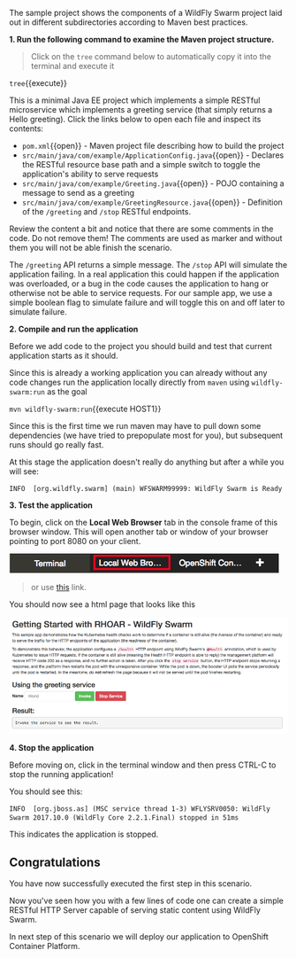 The sample project shows the components of 
a WildFly Swarm project laid out in different subdirectories according to Maven best 
practices. 

**1. Run the following command to examine the Maven project structure.**

> Click on the `tree` command below to automatically copy it into the terminal and execute it

``tree``{{execute}}

This is a minimal Java EE project which implements a simple RESTful microservice which implements a greeting service (that simply returns a Hello greeting).
Click the links below to open each file and inspect its contents:

* `pom.xml`{{open}} - Maven project file describing how to build the project
* `src/main/java/com/example/ApplicationConfig.java`{{open}} - Declares the RESTful resource base path and a simple switch to toggle the application's ability to serve requests
* `src/main/java/com/example/Greeting.java`{{open}} - POJO containing a message to send as a greeting
* `src/main/java/com/example/GreetingResource.java`{{open}} -  Definition of the `/greeting` and `/stop` RESTful endpoints. 

Review the content a bit and notice that there are some comments in the code. Do not remove them! The comments are used as marker and without them you will not be able finish the scenario.

The `/greeting` API returns a simple message. The `/stop` API will simulate the application failing. In a real application
this could happen if the application was overloaded, or a bug in the code causes the application to hang or otherwise not be
able to service requests. For our sample app, we use a simple boolean flag to simulate failure and will toggle this on and off
later to simulate failure.

**2. Compile and run the application**

Before we add code to the project you should build and test that current application starts as it should. 

Since this is already a working application you can already without any code changes run the application locally directly from `maven` using `wildfly-swarm:run` as the goal

``mvn wildfly-swarm:run``{{execute HOST1}}  

Since this is the first time we run maven may have to pull down some dependencies (we have tried to prepopulate most for you), but subsequent runs should go really fast.

At this stage the application doesn't really do anything but after a while you will see:

```console
INFO  [org.wildfly.swarm] (main) WFSWARM99999: WildFly Swarm is Ready
```

**3. Test the application**

To begin, click on the **Local Web Browser** tab in the console frame of this browser window. This will open another tab or window of your browser pointing to port 8080 on your client.

![Local Web Browser Tab](../../assets/middleware/rhoar-getting-started-wfswarm/web-browser-tab.png)

> or use [this](https://[[HOST_SUBDOMAIN]]-8080-[[KATACODA_HOST]].environments.katacoda.com/) link.

You should now see a html page that looks like this

![App](../../assets/middleware/rhoar-getting-started-wfswarm/app.png)

**4. Stop the application**

Before moving on, click in the terminal window and then press CTRL-C to stop the running application!

You should see this:

```console
INFO  [org.jboss.as] (MSC service thread 1-3) WFLYSRV0050: WildFly Swarm 2017.10.0 (WildFly Core 2.2.1.Final) stopped in 51ms
```

This indicates the application is stopped.

## Congratulations

You have now successfully executed the first step in this scenario. 

Now you've seen how you with a few lines of code one can create a simple RESTful HTTP Server capable of serving static content using WildFly Swarm.

In next step of this scenario we will deploy our application to OpenShift Container Platform.

